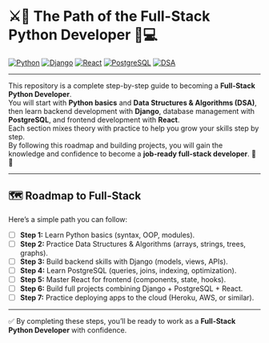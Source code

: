  
 # ⚔️🚀 The Path of the Full-Stack Python Developer 🐍💻

[![Python](https://img.shields.io/badge/Python-3.x-blue?logo=python&logoColor=white)](https://www.python.org/)
[![Django](https://img.shields.io/badge/Django-Backend-darkgreen?logo=django&logoColor=white)](https://www.djangoproject.com/)
[![React](https://img.shields.io/badge/React-Frontend-61DAFB?logo=react&logoColor=black)](https://react.dev/)
[![PostgreSQL](https://img.shields.io/badge/PostgreSQL-Database-316192?logo=postgresql&logoColor=white)](https://www.postgresql.org/)
[![DSA](https://img.shields.io/badge/Data%20Structures%20&%20Algorithms-brightgreen)](#)

---

This repository is a complete step-by-step guide to becoming a **Full-Stack Python Developer**.  
You will start with **Python basics** and **Data Structures & Algorithms (DSA)**, then learn backend development with **Django**, database management with **PostgreSQL**, and frontend development with **React**.  
Each section mixes theory with practice to help you grow your skills step by step.  
By following this roadmap and building projects, you will gain the knowledge and confidence to become a **job-ready full-stack developer**. 🚀🔥


---

## 🗺️ Roadmap to Full-Stack

Here’s a simple path you can follow:

- [ ] **Step 1:** Learn Python basics (syntax, OOP, modules).  
- [ ] **Step 2:** Practice Data Structures & Algorithms (arrays, strings, trees, graphs).  
- [ ] **Step 3:** Build backend skills with Django (models, views, APIs).  
- [ ] **Step 4:** Learn PostgreSQL (queries, joins, indexing, optimization).  
- [ ] **Step 5:** Master React for frontend (components, state, hooks).  
- [ ] **Step 6:** Build full projects combining Django + PostgreSQL + React.  
- [ ] **Step 7:** Practice deploying apps to the cloud (Heroku, AWS, or similar).  

---

✅ By completing these steps, you’ll be ready to work as a **Full-Stack Python Developer** with confidence.  
